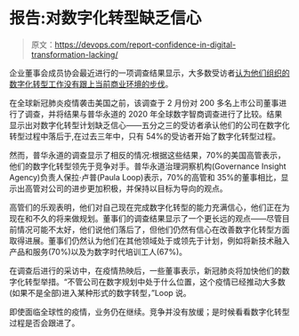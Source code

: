 # 报告:对数字化转型缺乏信心

> 原文：<https://devops.com/report-confidence-in-digital-transformation-lacking/>

企业董事会成员协会最近进行的一项调查结果显示，大多数受访者[认为他们组织的数字化转型工作没有跟上当前商业环境的步伐](https://boardmemberinstitute.com/digital-evolution-report/)。

在全球新冠肺炎疫情袭击美国之前，该调查于 2 月份对 200 多名上市公司董事进行了调查，并将结果与普华永道的 2020 年全球数字智商调查进行了比较。结果显示出对数字化转型计划缺乏信心——五分之三的受访者承认他们的公司在数字化转型过程中落后于,在过去三年中，只有 54%的受访者开始了数字化转型过程。

然而，普华永道的调查显示了相反的情况:根据这些结果，70%的美国高管表示，他们的数字化转型领先于竞争对手。普华永道治理洞察机构(Governance Insight Agency)负责人保拉·卢普(Paula Loop)表示，70%的高管和 35%的董事相比，显示出高管对公司的进步更加积极，并保持以目标为导向的观点。

高管们的乐观表明，他们对自己现在完成数字化转型的能力充满信心，他们正在为现在和不久的将来做规划。董事们的调查结果显示了一个更长远的观点——尽管目前情况可能不太好，他们说他们落后了，但他们仍然有信心在改善数字化转型方面取得进展。董事们仍然认为他们在其他领域处于或领先于计划，例如将新技术融入产品和服务(70%)以及为数字时代培训工人(67%)。

在调查后进行的采访中，在疫情热映后，一些董事表示，新冠肺炎将加快他们的数字化转型举措。“不管公司在数字规划中处于什么位置，这个疫情已经推动大多数(如果不是全部)进入某种形式的数字转型，”Loop 说。

即使面临全球性的疫情，业务仍在继续。竞争并没有放缓；是时候看看数字化转型过程是否会跟进了。